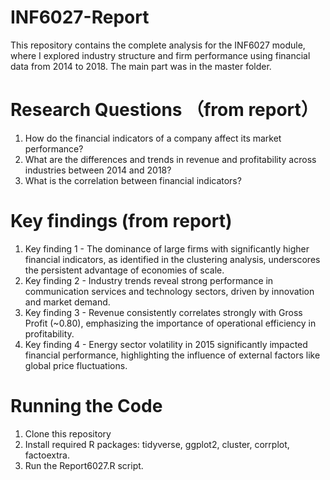 # INF6027-Report
This repository contains the complete analysis for the INF6027 module, where I explored industry structure and firm performance using financial data from 2014 to 2018. The main part was in the master folder.
# Research Questions （from report）
1.	How do the financial indicators of a company affect its market performance?
2.	What are the differences and trends in revenue and profitability across industries between 2014 and 2018? 
3.	What is the correlation between financial indicators?
# Key findings (from report)
1.	Key finding 1 - The dominance of large firms with significantly higher financial indicators, as identified in the clustering analysis, underscores the persistent advantage of economies of scale.
2.	Key finding 2 - Industry trends reveal strong performance in communication services and technology sectors, driven by innovation and market demand.
3.	Key finding 3 - Revenue consistently correlates strongly with Gross Profit (~0.80), emphasizing the importance of operational efficiency in profitability.
4.	Key finding 4 - Energy sector volatility in 2015 significantly impacted financial performance, highlighting the influence of external factors like global price fluctuations.
# Running the Code
1.  Clone this repository
2.  Install required R packages: tidyverse, ggplot2, cluster, corrplot, factoextra.
3.  Run the Report6027.R script.

